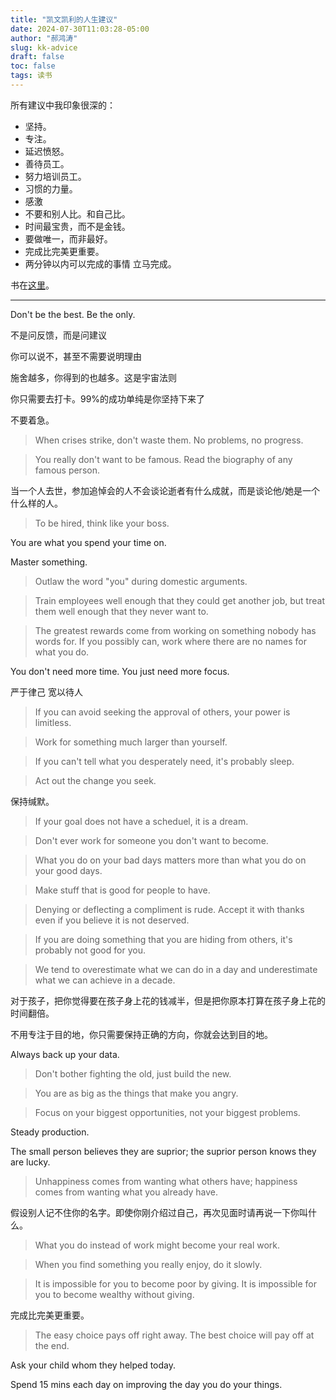```yaml
---
title: "凯文凯利的人生建议"
date: 2024-07-30T11:03:28-05:00
author: "郝鸿涛"
slug: kk-advice
draft: false
toc: false
tags: 读书
---
```

所有建议中我印象很深的：
- 坚持。
- 专注。
- 延迟愤怒。
- 善待员工。
- 努力培训员工。
- 习惯的力量。 
- 感激
- 不要和别人比。和自己比。
- 时间最宝贵，而不是金钱。
- 要做唯一，而非最好。
- 完成比完美更重要。
- 两分钟以内可以完成的事情 立马完成。

书在[这里](https://book.douban.com/subject/36530548/)。

---

Don't be the best. Be the only. 

不是问反馈，而是问建议

你可以说不，甚至不需要说明理由

施舍越多，你得到的也越多。这是宇宙法则

你只需要去打卡。99%的成功单纯是你坚持下来了

不要着急。

>When crises strike, don't waste them. No problems, no progress. 

>You really don't want to be famous. Read the biography of any famous person. 

当一个人去世，参加追悼会的人不会谈论逝者有什么成就，而是谈论他/她是一个什么样的人。

>To be hired, think like your boss. 

You are what you spend your time on. 

Master something. 

>Outlaw the word "you" during domestic arguments. 

>Train employees well enough that they could get another job, but treat them well enough that they never want to. 

>The greatest rewards come from working on something nobody has words for. If you possibly can, work where there are no names for what you do. 

You don't need more time. You just need more focus. 

严于律己 宽以待人

>If you can avoid seeking the approval of others, your power is limitless. 

>Work for something much larger than yourself. 

>If you can't tell what you desperately need, it's probably sleep. 

>Act out the change you seek. 

保持缄默。

>If your goal does not have a scheduel, it is a dream. 

>Don't ever work for someone you don't want to become. 

>What you do on your bad days matters more than what you do on your good days. 

>Make stuff that is good for people to have.

>Denying or deflecting a compliment is rude. Accept it with thanks even if you believe it is not deserved. 

>If you are doing something that you are hiding from others, it's probably not good for you. 

>We tend to overestimate what we can do in a day and underestimate what we can achieve in a decade. 

对于孩子，把你觉得要在孩子身上花的钱减半，但是把你原本打算在孩子身上花的时间翻倍。

不用专注于目的地，你只需要保持正确的方向，你就会达到目的地。

Always back up your data. 

>Don't bother fighting the old, just build the new. 

>You are as big as the things that make you angry. 

>Focus on your biggest opportunities, not your biggest problems. 

Steady production. 

The small person believes they are suprior; the suprior person knows they are lucky. 

>Unhappiness comes from wanting what others have; happiness comes from wanting what you already have. 

假设别人记不住你的名字。即使你刚介绍过自己，再次见面时请再说一下你叫什么。

>What you do instead of work might become your real work. 

>When you find something you really enjoy, do it slowly. 

>It is impossible for you to become poor by giving. It is impossible for you to become wealthy without giving. 

完成比完美更重要。

>The easy choice pays off right away. The best choice will pay off at the end. 

Ask your child whom they helped today. 

Spend 15 mins each day on improving the day you do your things. 

